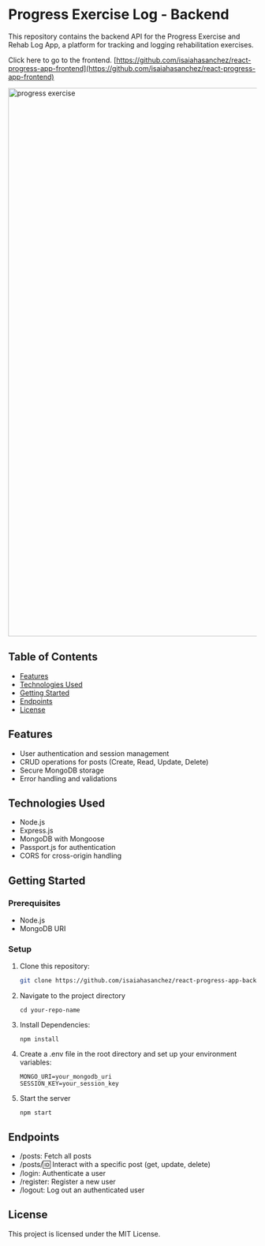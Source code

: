 # Progress Exercise Log - Backend

This repository contains the backend API for the Progress Exercise and Rehab Log App, a platform for tracking and logging rehabilitation exercises.

Click here to go to the frontend. [https://github.com/isaiahasanchez/react-progress-app-frontend](https://github.com/isaiahasanchez/react-progress-app-frontend)

<img width="1112" alt="progress exercise" src="https://github.com/isaiahasanchez/react-progress-app-backend/assets/124002003/3429d20a-2605-4432-9542-4cd19eabb07d">


## Table of Contents

- [Features](#features)
- [Technologies Used](#technologies-used)
- [Getting Started](#getting-started)
- [Endpoints](#endpoints)
- [License](#license)

## Features

- User authentication and session management
- CRUD operations for posts (Create, Read, Update, Delete)
- Secure MongoDB storage
- Error handling and validations

## Technologies Used

- Node.js
- Express.js
- MongoDB with Mongoose
- Passport.js for authentication
- CORS for cross-origin handling

## Getting Started

### Prerequisites

- Node.js
- MongoDB URI

### Setup

1. Clone this repository:
   ```bash
   git clone https://github.com/isaiahasanchez/react-progress-app-backend.git
2. Navigate to the project directory
   ```
   cd your-repo-name
4. Install Dependencies:
   ```
   npm install
   ```
5. Create a .env file in the root directory and set up your environment variables:
   ```
   MONGO_URI=your_mongodb_uri
   SESSION_KEY=your_session_key
   ```
7. Start the server
   ```
   npm start
   ```

## Endpoints
- /posts: Fetch all posts
- /posts/:id: Interact with a specific post (get, update, delete)
- /login: Authenticate a user
- /register: Register a new user
- /logout: Log out an authenticated user

## License
This project is licensed under the MIT License.

